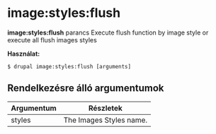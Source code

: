 # image:styles:flush
**image:styles:flush** parancs Execute flush function by image style or execute all flush images styles

**Használat:**
```
$ drupal image:styles:flush [arguments] 
```

## Rendelkezésre álló argumentumok
Argumentum | Részletek
---------|-------------
styles | The Images Styles name.
